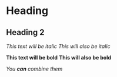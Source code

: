 # Heading

## Heading 2

*This text will be italic*
_This will also be italic_

**This text will be bold**
__This will also be bold__

_You **can** combine them_

